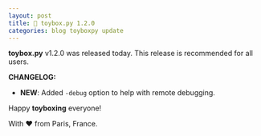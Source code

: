 ```yaml
---
layout: post
title: 🧸 toybox.py 1.2.0
categories: blog toyboxpy update
---
```

**toybox.py** v1.2.0 was released today. This release is recommended for all users.

**CHANGELOG:**
- **NEW**: Added `-debug` option to help with remote debugging.

Happy **toyboxing** everyone!

With ❤️ from Paris, France.
